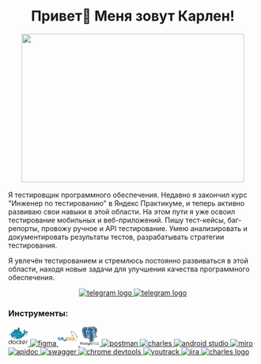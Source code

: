 <h1 align="center">Привет👋 Меня зовут Карлен!</h1>
<div align="center">
  <img height="300" width="450" src="https://github.com/user-attachments/assets/5623c7d0-ce85-449a-8a10-c0b9e8eb11e6"  />
</div>




Я тестировщик программного обеспечения. Недавно я закончил курс "Инженер по тестированию" в Яндекс Практикуме, и теперь активно развиваю свои навыки в этой области. На этом пути я уже освоил тестирование мобильных и веб-приложений. Пишу тест-кейсы, баг-репорты, провожу ручное и API тестирование. Умею анализировать и документировать результаты тестов, разрабатывать стратегии тестирования.

Я увлечён тестированием и стремлюсь постоянно развиваться в этой области, находя новые задачи для улучшения качества программного обеспечения.


<div align="center">
  <a href="https://t.me/IT_humor_and_news" target="_blank">
    <img src="https://img.shields.io/static/v1?message=IT-humor&logo=telegram&label=&color=1E90FF&logoColor=white&labelColor=&style=for-the-badge" height="25" alt="telegram logo"  />
  </a>
  <a href="https://t.me/Arabadzhyan" target="_blank">
    <img src="https://img.shields.io/static/v1?message=Telegram&logo=telegram&label=&color=2CA5E0&logoColor=white&labelColor=&style=for-the-badge" height="25" alt="telegram logo"  />
  </a>
</div>



<h3 align="left">Инструменты:</h3>
<p align="left">
  <a href="https://www.docker.com/" target="_blank" rel="noreferrer">
    <img src="https://raw.githubusercontent.com/devicons/devicon/master/icons/docker/docker-original-wordmark.svg" alt="docker" width="40" height="40"/>
  </a> 
  <a href="https://www.figma.com/" target="_blank" rel="noreferrer">
    <img src="https://www.vectorlogo.zone/logos/figma/figma-icon.svg" alt="figma" width="40" height="40"/>
  </a> 
  <a href="https://www.mysql.com/" target="_blank" rel="noreferrer">
    <img src="https://raw.githubusercontent.com/devicons/devicon/master/icons/mysql/mysql-original-wordmark.svg" alt="mysql" width="40" height="40"/>
  </a> 
  <a href="https://www.postgresql.org" target="_blank" rel="noreferrer">
    <img src="https://raw.githubusercontent.com/devicons/devicon/master/icons/postgresql/postgresql-original-wordmark.svg" alt="postgresql" width="40" height="40"/>
  </a>
  <a href="https://www.postman.com/" target="_blank" rel="noreferrer">
    <img src="https://www.vectorlogo.zone/logos/getpostman/getpostman-icon.svg" alt="postman" width="40" height="40"/>
  </a>
  <a href="https://www.charlesproxy.com/" target="_blank" rel="noreferrer">
    <img src="https://www.charlesproxy.com/assets/logos/charles-proxy-logo.png" alt="charles" width="40" height="40"/>
  </a>
  <a href="https://developer.android.com/studio" target="_blank" rel="noreferrer">
    <img src="https://upload.wikimedia.org/wikipedia/commons/9/92/Android_Studio_Trademark.svg" alt="android studio" width="40" height="40"/>
  </a>
  <a href="https://miro.com/" target="_blank" rel="noreferrer">
    <img src="https://www.vectorlogo.zone/logos/miroapp/miroapp-icon.svg" alt="miro" width="40" height="40"/>
  </a>
  <a href="https://apidocjs.com/" target="_blank" rel="noreferrer">
    <img src="https://www.vectorlogo.zone/logos/apidocjs/apidocjs-icon.svg" alt="apidoc" width="40" height="40"/>
  </a>
  <a href="https://swagger.io/" target="_blank" rel="noreferrer">
    <img src="https://www.vectorlogo.zone/logos/swaggerio/swaggerio-icon.svg" alt="swagger" width="40" height="40"/>
  </a>
  <a href="https://developers.google.com/web/tools/chrome-devtools" target="_blank" rel="noreferrer">
    <img src="https://www.vectorlogo.zone/logos/google_chrome/google_chrome-icon.svg" alt="chrome devtools" width="40" height="40"/>
  </a>
  <a href="https://www.jetbrains.com/youtrack/" target="_blank" rel="noreferrer">
    <img src="https://www.vectorlogo.zone/logos/jetbrains_youtrack/jetbrains_youtrack-icon.svg" alt="youtrack" width="40" height="40"/>
  </a>
  <a href="https://www.atlassian.com/software/jira" target="_blank" rel="noreferrer">
    <img src="https://www.vectorlogo.zone/logos/atlassian_jira/atlassian_jira-icon.svg" alt="jira" width="40" height="40"/>
  </a>
   <a href="https://www.charlesproxy.com" target="_blank">
    <img src="https://img.shields.io/static/v1?message=charles&logo=charles&label=&color=000000&logoColor=white&labelColor=&style=for-the-badge" height="25" alt="charles logo"  />
  </a>
</p>











